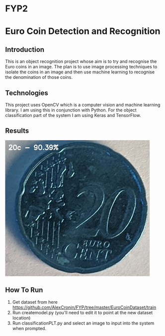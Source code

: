 # FYP2


**Euro Coin Detection and Recognition**
========================


Introduction
------------------------
This is an object recognition project whose aim is to try and recognise the Euro coins in an image. The plan is to use image processing techniques to isolate the coins in an image and then use machine learning to recognise the denomination of those coins.

Technologies
------------------------
This project uses OpenCV which is a computer vision and machine learning library. I am using this in conjunction with Python. For the object classification part of the system I am using Keras and TensorFlow.

Results
------------------------
![Result](Coin5.jpg)


How To Run
------------------------
1.	Get dataset from here https://github.com/AlexCronin/FYP/tree/master/EuroCoinDataset/train
2.	Run createmodel.py (you'll need to edit it to point at the new dataset location)
3.	Run classificationPLT.py and select an image to input into the system when prompted.
